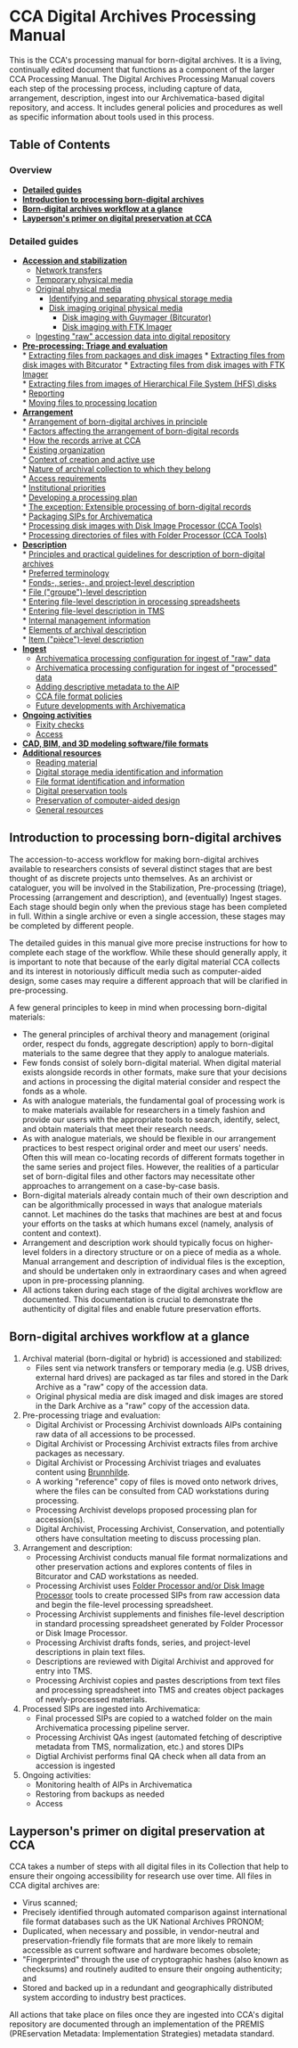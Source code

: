 # CCA Digital Archives Processing Manual

This is the CCA's processing manual for born-digital archives. It is a living, continually edited document that functions as a component of the larger CCA Processing Manual. The Digital Archives Processing Manual covers each step of the processing process, including capture of data, arrangement, description, ingest into our Archivematica-based digital repository, and access. It includes general policies and procedures as well as specific information about tools used in this process.

## Table of Contents

### Overview

* **[Detailed guides](#details)**
* **[Introduction to processing born-digital archives](#processingintro)**
* **[Born-digital archives workflow at a glance](#overview)** 
* **[Layperson's primer on digital preservation at CCA](#primer)**

<a name="details"></a>  
### Detailed guides  

* **[Accession and stabilization](guides/stabilization.md)**
    * [Network transfers](guides/stabilization.md/#networktransfer)
    * [Temporary physical media](guides/stabilization.md/#temporarymedia)
    * [Original physical media](guides/stabilization.md/#originalphysicalmedia)
      * [Identifying and separating physical storage media](guides/stabilization.md/#idandremoval)
      * [Disk imaging original physical media](guides/stabilization.md/#diskimaging)  
         * [Disk imaging with Guymager (Bitcurator)](guides/stabilization.md/#guymager)  
         * [Disk imaging with FTK Imager](guides/stabilization.md/#ftkimager)  
   * [Ingesting "raw" accession data into digital repository](guides/stabilization.md/#rawingest)  
* **[Pre-processing: Triage and evaluation](guides/triage.md)**  
      * [Extracting files from packages and disk images](guides/triage.md/#diskimageextract)
         * [Extracting files from disk images with Bitcurator](guides/triage.md/#bitcuratorfiles)
         * [Extracting files from disk images with FTK Imager](guides/triage.md/#ftkimagerfiles)  
         * [Extracting files from images of Hierarchical File System (HFS) disks](guides/triage.md/#hfsfiles)        
      * [Reporting](guides/triage.md/#reporting)  
      * [Moving files to processing location](guides/triage.md/#moving)  
* **[Arrangement](guides/arrangement.md)**  
      * [Arrangement of born-digital archives in principle](guides/arrangement.md/#arrprinciple)  
      * [Factors affecting the arrangement of born-digital records](guides/arrangement.md/#arrfactors)  
         * [How the records arrive at CCA](guides/arrangement.md/#howarrive)  
         * [Existing organization](guides/arrangement.md/#existingorganization)  
         * [Context of creation and active use](guides/arrangement.md/#context)  
         * [Nature of archival collection to which they belong](guides/arrangement.md/#nature)  
         * [Access requirements](guides/arrangement.md/#accessrequirements)  
         * [Institutional priorities](guides/arrangement.md/#institutionalpriorities)  
      * [Developing a processing plan](guides/arrangement.md/#processingplan)  
      * [The exception: Extensible processing of born-digital records](guides/arrangement.md/#extensible)   
      * [Packaging SIPs for Archivematica](guides/arrangement.md/#packagingsips)  
      * [Processing disk images with Disk Image Processor (CCA Tools)](guides/arrangement.md/#diskimageprocessor)  
      * [Processing directories of files with Folder Processor (CCA Tools)](guides/arrangement.md/#folderprocessor)  
* **[Description](guides/description.md)**  
      * [Principles and practical guidelines for description of born-digital archives](guides/description.md/#descriptionprincipleandpractice)  
      * [Preferred terminology](guides/description.md/#terminology)  
      * [Fonds-, series-, and project-level description](guides/description.md/#higherlevel)  
      * [File ("groupe")-level description](guides/description.md/#groupdesc)  
          * [Entering file-level description in processing spreadsheets](guides/description.md/#spreadsheetentry)  
          * [Entering file-level description in TMS](guides/description.md/#tmsentry)  
            * [Internal management information](guides/description.md/#internalmanagement)  
            * [Elements of archival description](guides/description.md/#archivalelements)  
      * [Item ("pièce")-level description](guides/description.md/#itemdesc)  
* **[Ingest](guides/ingest.md)**  
     * [Archivematica processing configuration for ingest of "raw" data](guides/ingest.md/#rawingestconfig)  
     * [Archivematica processing configuration for ingest of "processed" data](guides/ingest.md/#processedingestconfig)  
     * [Adding descriptive metadata to the AIP](guides/ingest.md/#dcmetadata)  
     * [CCA file format policies](guides/ingest.md/#fileformatpolicies)  
     * [Future developments with Archivematica](guides/ingest.md/#amaticadevelopments)  
* **[Ongoing activities](guides/ongoing.md)**  
   * [Fixity checks](guides/ongoing.md/#fixity)  
   * [Access](guides/ongoing.md/#access)  
* **[CAD, BIM, and 3D modeling software/file formats](guides/cadformats.md)**  
* **[Additional resources](guides/resources.md)**  
   * [Reading material](guides/resources.md/#readings)  
   * [Digital storage media identification and information](guides/resources.md/#media)  
   * [File format identification and information](guides/resources.md/#formats)  
   * [Digital preservation tools](guides/resources.md/#tools)  
   * [Preservation of computer-aided design](guides/resources.md/#cadpres)  
   * [General resources](guides/resources.md/#general)  

<a name="processingintro"></a>  
## Introduction to processing born-digital archives  

The accession-to-access workflow for making born-digital archives available to researchers consists of several distinct stages that are best thought of as discrete projects unto themselves. As an archivist or cataloguer, you will be involved in the Stabilization, Pre-processing (triage), Processing (arrangement and description), and (eventually) Ingest stages. Each stage should begin only when the previous stage has been completed in full. Within a single archive or even a single accession, these stages may be completed by different people.  

The detailed guides in this manual give more precise instructions for how to complete each stage of the workflow. While these should generally apply, it is important to note that because of the early digital material CCA collects and its interest in notoriously difficult media such as computer-aided design, some cases may require a different approach that will be clarified in pre-processing.  

A few general principles to keep in mind when processing born-digital materials:  

* The general principles of archival theory and management (original order, respect du fonds, aggregate description) apply to born-digital materials to the same degree that they apply to analogue materials.  
* Few fonds consist of solely born-digital material. When digital material exists alongside records in other formats, make sure that your decisions and actions in processing the digital material consider and respect the fonds as a whole.
* As with analogue materials, the fundamental goal of processing work is to make materials available for researchers in a timely fashion and provide our users with the appropriate tools to search, identify, select, and obtain materials that meet their research needs.  
* As with analogue materials, we should be flexible in our arrangement practices to best respect original order and meet our users' needs. Often this will mean co-locating records of different formats together in the same series and project files. However, the realities of a particular set of born-digital files and other factors may necessitate other approaches to arrangement on a case-by-case basis.  
* Born-digital materials already contain much of their own description and can be algorithmically processed in ways that analogue materials cannot. Let machines do the tasks that machines are best at and focus your efforts on the tasks at which humans excel (namely, analysis of content and context).  
* Arrangement and description work should typically focus on higher-level folders in a directory structure or on a piece of media as a whole. Manual arrangement and description of individual files is the exception, and should be undertaken only in extraordinary cases and when agreed upon in pre-processing planning.  
* All actions taken during each stage of the digital archives workflow are documented. This documentation is crucial to demonstrate the authenticity of digital files and enable future preservation efforts.  

<a name="overview"></a>
## Born-digital archives workflow at a glance  

1. Archival material (born-digital or hybrid) is accessioned and stabilized:
   * Files sent via network transfers or temporary media (e.g. USB drives, external hard drives) are packaged as tar files and stored in the Dark Archive as a "raw" copy of the accession data.
   * Original physical media are disk imaged and disk images are stored in the Dark Archive as a "raw" copy of the accession data.
2. Pre-processing triage and evaluation:  
   * Digital Archivist or Processing Archivist downloads AIPs containing raw data of all accessions to be processed.  
   * Digital Archivist or Processing Archivist extracts files from archive packages as necessary.  
   * Digital Archivist or Processing Archivist triages and evaluates content using [Brunnhilde](https://github.com/timothyryanwalsh/brunnhilde).
   * A working "reference" copy of files is moved onto network drives, where the files can be consulted from CAD workstations during processing.
   * Processing Archivist develops proposed processing plan for accession(s).
   * Digital Archivist, Processing Archivist, Conservation, and potentially others have consultation meeting to discuss processing plan.
3. Arrangement and description:
   * Processing Archivist conducts manual file format normalizations and other preservation actions and explores contents of files in Bitcurator and CAD workstations as needed.
   * Processing Archivist uses [Folder Processor and/or Disk Image Processor](https://github.com/timothyryanwalsh/cca-tools) tools to create processed SIPs from raw accession data and begin the file-level processing spreadsheet.
   * Processing Archivist supplements and finishes file-level description in standard processing spreadsheet generated by Folder Processor or Disk Image Processor.
   * Processing Archivist drafts fonds, series, and project-level descriptions in plain text files.
   * Descriptions are reviewed with Digital Archivist and approved for entry into TMS.
   * Processing Archivist copies and pastes descriptions from text files and processing spreadsheet into TMS and creates object packages of newly-processed materials. 
4. Processed SIPs are ingested into Archivematica:  
   * Final processed SIPs are copied to a watched folder on the main Archivematica processing pipeline server.  
   * Processing Archivist QAs ingest (automated fetching of descriptive metadata from TMS, normalization, etc.) and stores DIPs  
   * Digtial Archivist performs final QA check when all data from an accession is ingested  
5. Ongoing activities:  
   * Monitoring health of AIPs in Archivematica  
   * Restoring from backups as needed  
   * Access
   
<a name="primer"></a>
## Layperson's primer on digital preservation at CCA  

CCA takes a number of steps with all digital files in its Collection that help to ensure their ongoing accessibility for research use over time. All files in CCA digital archives are:

* Virus scanned;  
* Precisely identified through automated comparison against international file format databases such as the UK National Archives PRONOM;  
* Duplicated, when necessary and possible, in vendor-neutral and preservation-friendly file formats that are more likely to remain accessible as current software and hardware becomes obsolete;  
* "Fingerprinted" through the use of cryptographic hashes (also known as checksums) and routinely audited to ensure their ongoing authenticity; and  
* Stored and backed up in a redundant and geographically distributed system according to industry best practices.

All actions that take place on files once they are ingested into CCA's digital repository are documented through an implementation of the PREMIS (PREservation Metadata: Implementation Strategies) metadata standard.  
